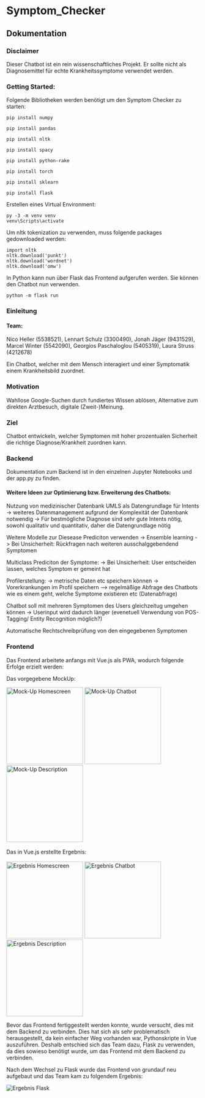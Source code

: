 # Symptom_Checker

## Dokumentation
### Disclaimer
Dieser Chatbot ist ein rein wissenschaftliches Projekt. Er sollte nicht als Diagnosemittel für echte Krankheitssymptome verwendet werden.

### Getting Started: 

Folgende Bibliotheken werden benötigt um den Symptom Checker zu starten:
```
pip install numpy

pip install pandas

pip install nltk

pip install spacy

pip install python-rake

pip install torch

pip install sklearn

pip install flask
```
Erstellen eines Virtual Environment:

```
py -3 -m venv venv
venv\Scripts\activate
```
Um nltk tokenization zu verwenden, muss folgende packages gedownloaded werden:
```
import nltk
nltk.download('punkt')
nltk.download('wordnet')
nltk.download('omw')
```
In Python kann nun über Flask das Frontend aufgerufen werden. Sie können den Chatbot nun verwenden.
```
python -m flask run
```

### Einleitung

#### Team:
Nico Heller (5538521), Lennart Schulz (3300490), Jonah Jäger (9431529), Marcel Winter (5542090), Georgios Paschaloglou (5405319), Laura Struss (4212678)

Ein Chatbot, welcher mit dem Mensch interagiert und einer Symptomatik einem Krankheitsbild zuordnet.

### Motivation
Wahllose Google-Suchen durch fundiertes Wissen ablösen, Alternative zum direkten Arztbesuch, digitale (Zweit-)Meinung.

### Ziel

Chatbot entwickeln, welcher Symptomen mit hoher prozentualen Sicherheit die richtige Diagnose/Krankheit zuordnen kann.



### Backend

Dokumentation zum Backend ist in den einzelnen Jupyter Notebooks und der app.py zu finden.

#### Weitere Ideen zur Optimierung bzw. Erweiterung des Chatbots:

Nutzung von medizinischer Datenbank UMLS als Datengrundlage für Intents
-> weiteres Datenmanagement aufgrund der Komplexität der Datenbank notwendig
-> Für bestmögliche Diagnose sind sehr gute Intents nötig, sowohl qualitativ und quantitativ, 
	daher die Datengrundlage nötig

Weitere Modelle zur Diesease Prediciton verwenden
-> Ensemble learning
-> Bei Unsicherheit: Rückfragen nach weiteren ausschalggebendend Symptomen

Multiclass Prediciton der Symptome:
-> Bei Unsicherheit: User entscheiden lassen, welches Symptom er gemeint hat

Profilerstellung:
-> metrische Daten etc speichern können
-> Vorerkrankungen im Profil speichern
--> regelmäßige Abfrage des Chatbots wie es einem geht, welche Symptome existieren etc (Datenabfrage)

Chatbot soll mit mehreren Symptomen des Users gleichzeitug umgehen können
-> Userinput wird dadurch länger (evenetuell Verwendung von POS-Tagging/ Entity Recognition möglich?)

Automatische Rechtschreibprüfung von den eingegebenen Symptomen



### Frontend

Das Frontend arbeitete anfangs mit Vue.js als PWA, wodurch folgende Erfolge erzielt werden:

Das vorgegebene MockUp: 

<div>
<img src="https://github.com/JorgoPascha/Symptom_Checker/blob/main/assets/MockUp_HomeScreen.png?raw=true" alt="Mock-Up Homescreen" width="200"/>
<img src="https://github.com/JorgoPascha/Symptom_Checker/blob/main/assets/MockUp_Chatbot.png?raw=true" alt="Mock-Up Chatbot" width="200"/>
<img src="https://github.com/JorgoPascha/Symptom_Checker/blob/main/assets/MockUp_Description.png?raw=true" alt="Mock-Up Description" width="200"/>
</div>

<br>
Das in Vue.js erstellte Ergebnis:  
<br>
<br>

<div>
<img src="https://github.com/JorgoPascha/Symptom_Checker/blob/main/assets/VueHomeScreen.PNG?raw=true" alt="Ergebnis Homescreen" width="200"/>
<img src="https://github.com/JorgoPascha/Symptom_Checker/blob/main/assets/VueChatbot.PNG?raw=true" alt="Ergebnis Chatbot" width="200"/>
<img src="https://github.com/JorgoPascha/Symptom_Checker/blob/main/assets/VueDescription.PNG?raw=true" alt="Ergebnis Description" width="200"/>
</div>

Bevor das Frontend fertiggestellt werden konnte, wurde versucht, dies mit dem Backend zu verbinden. Dies hat sich als sehr problematisch herausgestellt, da kein einfacher Weg vorhanden war, Pythonskripte in Vue auszuführen. Deshalb entschied sich das Team dazu, Flask zu verwenden, da dies sowieso benötigt wurde, um das Frontend mit dem Backend zu verbinden.

Nach dem Wechsel zu Flask wurde das Frontend von grundauf neu aufgebaut und das Team kam zu folgendem Ergebnis:


<div>
<img src="https://github.com/JorgoPascha/Symptom_Checker/blob/main/assets/ChatbotFlaskFinal2.png?raw=true" alt="Ergebnis Flask"/>
</div>
